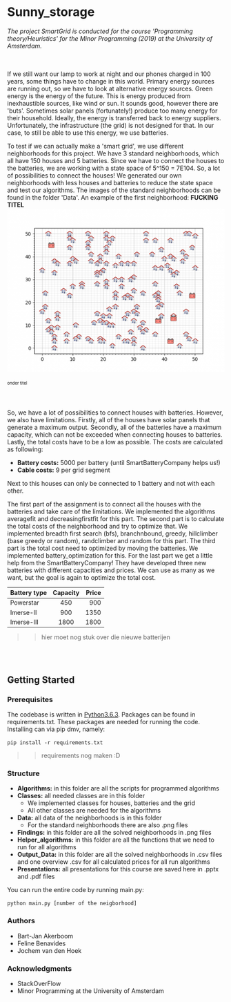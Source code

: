 # Sunny_storage

*The project SmartGrid is conducted for the course 'Programming theory/Heuristics' for the Minor Programming (2019) at the University of Amsterdam.*

<br></br>
If we still want our lamp to work at night and our phones charged in 100 years, some things have to change in this world. Primary energy sources are running out, so we have to look at alternative energy sources. Green energy is the energy of the future. This is energy produced from inexhaustible sources, like wind or sun. It sounds good, however there are 'buts'. Sometimes solar panels (fortunately!) produce too many energy for their household. Ideally, the energy is transferred back to energy suppliers. Unfortunately, the infrastructure (the grid) is not designed for that. In our case, to still be able to use this energy, we use batteries.

To test if we can actually make a 'smart grid', we use different neighborhoods for this project. We have 3 standard neighborhoods, which all have 150 houses and 5 batteries. Since we have to connect the houses to the batteries, we are working with a state space of 5^150 = 7E104. So, a lot of possibilities to connect the houses! We generated our own neighborhoods with less houses and batteries to reduce the state space and test our algorithms. The images of the standard neighborhoods can be found in the folder 'Data'. An example of the first neighborhood:
**FUCKING TITEL**
<img src="Data/wijk1.png" />

<sub><sup>onder titel</sup></sub>

<br><br>
So, we have a lot of possibilities to connect houses with batteries. However, we also have limitations. Firstly, all of the houses have solar panels that generate a maximum output. Secondly, all of the batteries have a maximum capacity, which can not be exceeded when connecting houses to batteries. Lastly, the total costs have to be a low as possible. The costs are calculated as following:
* **Battery costs:** 5000 per battery (until SmartBatteryCompany helps us!)
* **Cable costs:** 9 per grid segment

Next to this houses can only be connected to 1 battery and not with each other.

The first part of the assignment is to connect all the houses with the batteries and take care of the limitations. We implemented the algorithms averagefit and decreasingfirstfit for this part. The second part is to calculate the total costs of the neighborhood and try to optimize that. We implemented breadth first search (bfs), branchnbound, greedy, hillclimber (base greedy or random), randclimber and random for this part. The third part is the total cost need to optimized by moving the batteries. We implemented battery_optimization for this. For the last part we get a little help from the SmartBatteryCompany! They have developed three new batteries with different capacities and prices. We can use as many as we want, but the goal is again to optimize the total cost.


| Battery type   |      Capacity      |  Price |
|----------|:-------------:|------:|
| Powerstar |  450 | 900 |
| Imerse-II |    900   |   1350 |
| Imerse-III | 1800 |    1800 |
>> hier moet nog stuk over die nieuwe batterijen

<br></br>

## Getting Started
### Prerequisites

The codebase is written in [Python3.6.3](https://www.python.org/downloads/). Packages can be found in requirements.txt. These packages are needed for running the code. Installing can via pip dmv, namely:

```
pip install -r requirements.txt
```
>> requirements nog maken :D

### Structure
* **Algorithms:** in this folder are all the scripts for programmed algorithms
* **Classes:** all needed classes are in this folder
    * We implemented classes for houses, batteries and the grid
    * All other classes are needed for the algorithms
* **Data:** all data of the neighborhoods is in this folder
    * For the standard neighborhoods there are also .png files
* **Findings:** in this folder are all the solved neighborhoods in .png files
* **Helper_algorithms:** in this folder are all the functions that we need to run for all algorithms
* **Output_Data:** in this folder are all the solved neighborhoods in .csv files and one overview .csv for all calculated prices for all run algorithms
* **Presentations:** all presentations for this course are saved here in .pptx and .pdf files


You can run the entire code by running main.py:

```
python main.py [number of the neigborhood]
```


### Authors
* Bart-Jan Akerboom
* Feline Benavides
* Jochem van den Hoek


### Acknowledgments
* StackOverFlow
* Minor Programming at the University of Amsterdam
